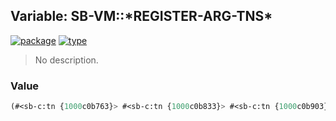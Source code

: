 ## Variable: SB-VM::\*REGISTER-ARG-TNS\*
[![package](https://img.shields.io/badge/Package-SB--VM-5f9ea0.svg?style=social&colorA=999999)](../) [![type](https://img.shields.io/badge/Type-Variable-5f9ea0.svg?style=social&colorA=999999)](../#variable) 

> No description.

### Value
```cl
(#<sb-c:tn {1000c0b763}> #<sb-c:tn {1000c0b833}> #<sb-c:tn {1000c0b903}>)
```
